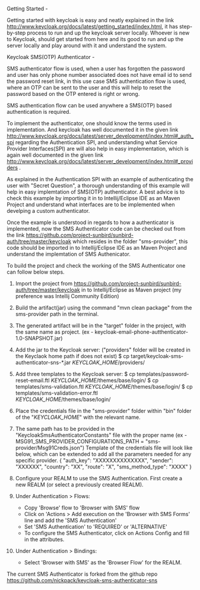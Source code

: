 
Getting Started - 

Getting started with keycloak is easy and neatly explained in the link http://www.keycloak.org/docs/latest/getting_started/index.html, it has step-by-step process to run and up the keycloak server locally.
Whoever is new to Keycloak, should get started from here and its good to run and up the server locally and play around with it and understand the system. 

Keycloak SMS(OTP) Authenticator -

SMS authenticator flow is used, when a user has forgotten the password and user has only phone number associated does not have email id to send the password reset link, in this use case SMS authentication flow is used, where an OTP can be sent to the user and this will help to reset the password based on the OTP entered is right or wrong.

SMS authentication flow can be used anywhere a SMS(OTP) based authentication is required.

To implement the authenticator, one should know the terms used in implementation. And keycloak has well documented it in the given link http://www.keycloak.org/docs/latest/server_development/index.html#_auth_spi regarding the Authentication SPI, and understanding what Service Provider Interfaces(SPI) are will also help in easy implementation, which is again well documented in the given link http://www.keycloak.org/docs/latest/server_development/index.html#_providers .

As explained in the Authentication SPI with an example of authenticating the user with "Secret Question", a thorough understanding of this example will help in easy implemtation of SMS(OTP) authenticator. A best advice is to check this example by importing it in to Intellij/Eclipse IDE as an Maven Project and understand what interfaces are to be implemented when develping a custom authenticator.

Once the example is understood in regards to how a authenticator is implemented, now the SMS Authenticator code can be checked out from the link https://github.com/project-sunbird/sunbird-auth/tree/master/keycloak which resides in the folder "sms-provider", this code should be imported in to Intellij/Eclipse IDE as an Maven Project and understand the implemtation of SMS Authenicator.

To build the project and check the working of the SMS Authenticator one can follow below steps.
1. Import the project from https://github.com/project-sunbird/sunbird-auth/tree/master/keycloak in to Intellij/Eclipse as Maven project (my preference was Intellij Community Edition)
2. Build the artifact(jar) using the command "mvn clean package" from the sms-provider path in the terminal.
3. The generated artifact will be in the "target" folder in the project, with the same name as project. (ex - keycloak-email-phone-autthenticator-1.0-SNAPSHOT.jar)
4. Add the jar to the Keycloak server: ("providers" folder will be created in the Keyclaok home path if does not exist)
	$ cp target/keycloak-sms-authenticator-sns-*.jar _KEYCLOAK_HOME_/providers/
5. Add three templates to the Keycloak server:
	$ cp templates/password-reset-email.ftl _KEYCLOAK_HOME_/themes/base/login/
	$ cp templates/sms-validation.ftl _KEYCLOAK_HOME_/themes/base/login/
	$ cp templates/sms-validation-error.ftl _KEYCLOAK_HOME_/themes/base/login/
6. Place the credentials file in the "sms-provider" folder within "bin" folder of the "_KEYCLOAK_HOME_" with the relevant name.
7. The same path has to be provided in the "KeycloakSmsAuthenticatorConstants" file with the proper name (ex - MSG91_SMS_PROVIDER_CONFIGURATIONS_PATH = "sms-provider/Msg91Creds.json")
   Template of the credentials file will look like below, which can be extended to add all the parameters needed for any specific provider.
   {
  	"auth_key": "XXXXXXXXXXXXXX",
  	"sender": "XXXXXX",
  	"country": "XX",
  	"route": "X",
  	"sms_method_type": "XXXX"
   }  

8. Configure your REALM to use the SMS Authentication. First create a new REALM (or select a previously created REALM).
9. Under Authentication > Flows:
	- Copy 'Browse' flow to 'Browser with SMS' flow
	- Click on 'Actions > Add execution on the 'Browser with SMS Forms' line and add the 'SMS Authentication'
	- Set 'SMS Authentication' to 'REQUIRED' or 'ALTERNATIVE'
	- To configure the SMS Authenticator, click on Actions Config and fill in the attributes.
10. Under Authentication > Bindings:
	- Select 'Browser with SMS' as the 'Browser Flow' for the REALM.

The current SMS Authenticator is forked from the github repo https://github.com/nickpack/keycloak-sms-authenticator-sns
